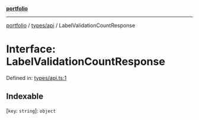 [**portfolio**](../../../README.md)

***

[portfolio](../../../modules.md) / [types/api](../README.md) / LabelValidationCountResponse

# Interface: LabelValidationCountResponse

Defined in: [types/api.ts:1](https://github.com/tnorlund/Portfolio/blob/8427d9e64123354b6a73bfd55a470014ed022127/portfolio/types/api.ts#L1)

## Indexable

\[`key`: `string`\]: `object`
